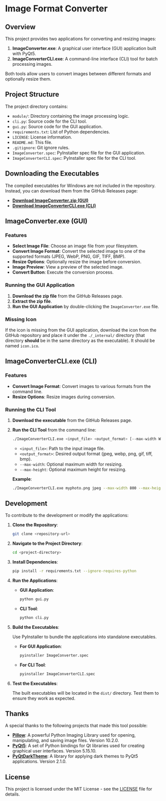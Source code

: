 # Image Format Converter

## Overview

This project provides two applications for converting and resizing images:

1. **ImageConverter.exe**: A graphical user interface (GUI) application built with PyQt5.
2. **ImageConverterCLI.exe**: A command-line interface (CLI) tool for batch processing images.

Both tools allow users to convert images between different formats and optionally resize them.

## Project Structure

The project directory contains:

- `module/`: Directory containing the image processing logic.
- `cli.py`: Source code for the CLI tool.
- `gui.py`: Source code for the GUI application.
- `requirements.txt`: List of Python dependencies.
- `LICENSE`: License information.
- `README.md`: This file.
- `.gitignore`: Git ignore rules.
- `ImageConverter.spec`: PyInstaller spec file for the GUI application.
- `ImageConverterCLI.spec`: PyInstaller spec file for the CLI tool.

## Downloading the Executables

The compiled executables for Windows are not included in the repository. Instead, you can download them from the GitHub Releases page:

- **[Download ImageConverter.zip (GUI)](https://github.com/vorlie/ImageConverter/releases/download/v1.1/ImageConverterGUI.zip)**
- **[Download ImageConverterCLI.exe (CLI)](https://github.com/vorlie/ImageConverter/releases/download/v1.1/ImageConverterCLI.exe)**

## ImageConverter.exe (GUI)

### Features

- **Select Image File**: Choose an image file from your filesystem.
- **Convert Image Format**: Convert the selected image to one of the supported formats (JPEG, WebP, PNG, GIF, TIFF, BMP).
- **Resize Options**: Optionally resize the image before conversion.
- **Image Preview**: View a preview of the selected image.
- **Convert Button**: Execute the conversion process.

### Running the GUI Application

1. **Download the zip file** from the GitHub Releases page.
2. **Extract the zip file**.
3. **Run the GUI Application** by double-clicking the `ImageConverter.exe` file.

### Missing Icon

If the icon is missing from the GUI application, download the icon from the GitHub repository and place it under the `./_internal/` directory (that directory **should** be in the same directory as the executable). It should be named `icon.ico`.


## ImageConverterCLI.exe (CLI)

### Features

- **Convert Image Format**: Convert images to various formats from the command line.
- **Resize Options**: Resize images during conversion.

### Running the CLI Tool

1. **Download the executable** from the GitHub Releases page.
2. **Run the CLI Tool** from the command line:

    ```bash
    ./ImageConverterCLI.exe <input_file> <output_format> [--max-width WIDTH] [--max-height HEIGHT]
    ```

    - `<input_file>`: Path to the input image file.
    - `<output_format>`: Desired output format (jpeg, webp, png, gif, tiff, bmp).
    - `--max-width`: Optional maximum width for resizing.
    - `--max-height`: Optional maximum height for resizing.

    **Example**:

    ```bash
    ./ImageConverterCLI.exe myphoto.png jpeg --max-width 800 --max-height 600
    ```

## Development

To contribute to the development or modify the applications:

1. **Clone the Repository**:

    ```bash
    git clone <repository-url>
    ```

2. **Navigate to the Project Directory**:

    ```bash
    cd <project-directory>
    ```

3. **Install Dependencies**:

    ```bash
    pip install -r requirements.txt --ignore-requires-python
    ```

4. **Run the Applications**:

    - **GUI Application**:

        ```bash
        python gui.py
        ```

    - **CLI Tool**:

        ```bash
        python cli.py
        ```

5. **Build the Executables**:

    Use PyInstaller to bundle the applications into standalone executables.

    - **For GUI Application**:

        ```bash
        pyinstaller ImageConverter.spec
        ```

    - **For CLI Tool**:

        ```bash
        pyinstaller ImageConverterCLI.spec
        ```

6. **Test the Executables**:

    The built executables will be located in the `dist/` directory. Test them to ensure they work as expected.

## Thanks

A special thanks to the following projects that made this tool possible:

- **[Pillow](https://pillow.readthedocs.io/en/stable/)**: A powerful Python Imaging Library used for opening, manipulating, and saving image files. Version 10.2.0.
- **[PyQt5](https://www.riverbankcomputing.com/software/pyqt/intro)**: A set of Python bindings for Qt libraries used for creating graphical user interfaces. Version 5.15.10.
- **[PyQtDarkTheme](https://pypi.org/project/pyqtdarktheme/)**: A library for applying dark themes to PyQt5 applications. Version 2.1.0.

## License

This project is licensed under the MIT License - see the [LICENSE](LICENSE) file for details.
